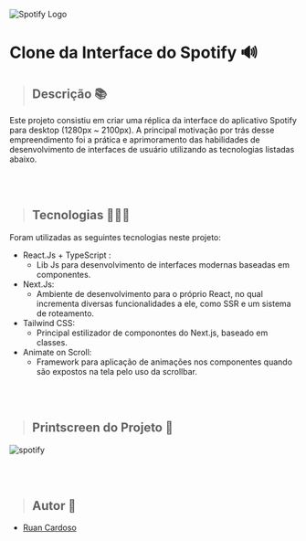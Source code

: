 ![Spotify Logo](https://sm.ign.com/ign_br/tech/default/spotify-1280x720_rjk6.jpg)
# Clone da Interface do Spotify 🔊

> ## Descrição 📚
Este projeto consistiu em criar uma réplica da interface do aplicativo Spotify para desktop (1280px ~ 2100px). A principal motivação por trás desse empreendimento foi a prática e aprimoramento das habilidades de desenvolvimento de interfaces de usuário utilizando as tecnologias listadas abaixo.

<br>
<br>

> ## Tecnologias 👨🏾‍💻
Foram utilizadas as seguintes tecnologias neste projeto:
+ React.Js + TypeScript :
  -  Lib Js para desenvolvimento de interfaces modernas baseadas em componentes.
+ Next.Js:
  - Ambiente de desenvolvimento para o próprio React, no qual incrementa diversas funcionalidades a ele, como SSR e um sistema de roteamento.
+ Tailwind CSS:
  - Principal estilizador de componontes do Next.js, baseado em classes.
+ Animate on Scroll:
  - Framework para aplicação de animações nos componentes quando são expostos na tela pelo uso da scrollbar.

<br>
<br>

> ## Printscreen do Projeto 📸
![spotify](https://github.com/RuanCxrdoso/Spotify-Clone/assets/86266893/bde0d93c-d57a-4c20-a416-7f7b1a35b4a4)

<br>
<br>

> ## Autor 📝
+ [Ruan Cardoso](https://github.com/RuanCxrdoso)
